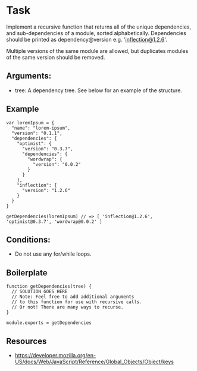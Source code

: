 # Task

Implement a recursive function that returns all of the unique dependencies, and sub-dependencies of a module, sorted alphabetically. Dependencies should be printed as dependency@version e.g. 'inflection@1.2.6'.

Multiple versions of the same module are allowed, but duplicates modules of the same version should be removed.

## Arguments:

  * tree: A dependency tree. See below for an example of the structure.

## Example

    var loremIpsum = {
      "name": "lorem-ipsum",
      "version": "0.1.1",
      "dependencies": {
        "optimist": {
          "version": "0.3.7",
          "dependencies": {
            "wordwrap": {
              "version": "0.0.2"
            }
          }
        },
        "inflection": {
          "version": "1.2.6"
        }
      }
    }
    
    getDependencies(loremIpsum) // => [ 'inflection@1.2.6', 'optimist@0.3.7', 'wordwrap@0.0.2' ]

## Conditions:

  * Do not use any for/while loops.

## Boilerplate

    
    function getDependencies(tree) {
      // SOLUTION GOES HERE
      // Note: Feel free to add additional arguments
      // to this function for use with recursive calls.
      // Or not! There are many ways to recurse.
    }
    
    module.exports = getDependencies

## Resources

  * https://developer.mozilla.org/en-US/docs/Web/JavaScript/Reference/Global_Objects/Object/keys
